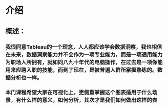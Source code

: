 # 介绍
## 概述：
### 我很同意Tableau的一个理念，人人都应该学会数据洞察，我也相信在未来，数据洞察能力并不会作为一项专业能力，而是一项通用能力为职场人所拥有，就如同八九十年代的电脑操作，在过去是一项你能用来应聘入职的技能，而到了现在，是被普遍人群所掌握熟练的。数据分析也一样。
### 本门课程希望大家在可视化上，更侧重掌握这个图表适用于什么场景，有什么样的意义，如何分析，其次才是我们如何做出这样的表

